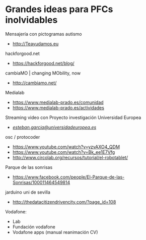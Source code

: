 # Grandes ideas para PFCs inolvidables


Mensajería con pictogramas autismo
* http://Teayudamos.eu

hackforgood.net
* https://hackforgood.net/blog/

cambiaMO | changing MObility, now
* http://cambiamo.net/

Medialab
* https://www.medialab-prado.es/comunidad
* https://www.medialab-prado.es/actividades

Streaming video con Proyecto investigación Universidad Europea
* *esteban.garcia@universidadeuropea.es*

osc / protocoder
* https://www.youtube.com/watch?v=yzvAXO4_QDM
* https://www.youtube.com/watch?v=Bk_ee1E7Vfg
* http://www.circolab.org/recursos/tutorial/el-robotablet/

Parque de las sonrisas
* https://www.facebook.com/people/El-Parque-de-las-Sonrisas/100011464549814

jarduino uni de sevilla
* http://thedatacitizendrivencity.com/?page_id=108

Vodafone:
* Lab
* Fundación vodafone
* Vodafone apps (manual reanimación CV)

